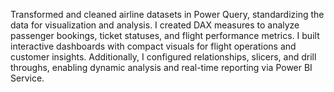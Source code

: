 Transformed and cleaned airline datasets in Power Query,
 standardizing the data for visualization and analysis. I created
 DAX measures to analyze passenger bookings, ticket statuses,
 and flight performance metrics. I built interactive dashboards
 with compact visuals for flight operations and customer insights.
 Additionally, I configured relationships, slicers, and drill
throughs, enabling dynamic analysis and real-time reporting via
 Power BI Service.
